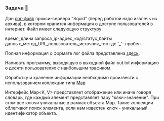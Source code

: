 ### Задача 🦑

Дан [лог-файл](https://disk.yandex.ru/d/do0VrEW6Vi5VCA) прокси-сервера "Squid" (перед работой надо извлечь из архива),
в котором хранится информация о доступе пользователей в интернет. Файл имеет следующую структуру:

время_длина запроса_ip-адрес_код/статус_байты данных_метод_URL_пользователь_источник_тип где '_'- пробел.

Полная информация о формате лог файла представлена [здесь](https://wiki.squid-cache.org/Features/LogFormat).

Написать программу, выводящую в выходной файл out.txt информацию о десяти пользователях с наибольшим трафиком.

Обработку и хранение информации необходимо произвести с использованием коллекции типа 
[Map](https://docs.oracle.com/javase/8/docs/api/java/util/Map.html)

Интерфейс Map<K, V> представляет отображение или иначе говоря словарь, 
где каждый элемент представляет пару "ключ-значение". При этом все ключи уникальные в рамках объекта Map.
Такие коллекции облегчают поиск элемента, если нам известен ключ - уникальный идентификатор объекта.